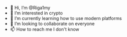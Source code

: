 - 👋 Hi, I’m @Riga1my
- 👀 I’m interested in crypto
- 🌱 I’m currently learning how to use modern platforms
- 💞️ I’m looking to collaborate on everyone
- 📫 How to reach me I don't know

<!---
Riga1my/Riga1my is a ✨ special ✨ repository because its `README.md` (this file) appears on your GitHub profile.
You can click the Preview link to take a look at your changes.
--->
